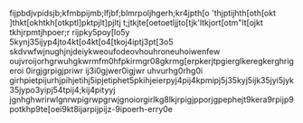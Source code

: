 fijpbdjvpidsjb;kfmbpijmb;lfjbf;blmrpoljhgerh;kr4jpth[o
'thjptijhth[oth[okt
]thkt[okhtkh[otkptl]pktpjlt]pjltj
t;jtkjte[oetoetljjto[tjk'ltkjort[otm"lt[ojkt tkhjrpmtjhpoer;r rijpky5poy[lo5y 5kynj35ijyp4jto4kt[o4kt[o4[tkoj4iptj3pt[3o5
skdvwfwjnughjnjdeiykweoufodeovhouhroneuhoiwenfew
oujvroijorhgrwuhgkwrmfm0hfpkirmgr08gkrmg[erpkerjtpgierglkeregkerghrigeroi 0irgjgrpigjpriwr ij3i0gjwer0igjwr uhvurhg0rhg0i
girhpietpijurhjpihjetihj5ipjetiphet5pkihjeierpyj4pij4kpmipj5j35kyj5ijk35jyi5jyk35jypo3yipj54tpij4;kij4pityyj
jgnhghwrirwlgnrwpigrwpgrwjgnoiorgirlkg8lkjrpigjpporjgpephejt9kera9rpijp9potkhp9te[oei9kt8ijarpijpijz-9ipoerh-erry0e
